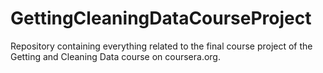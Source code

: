 # GettingCleaningDataCourseProject
Repository containing everything related to the final course project of the Getting and Cleaning Data course on coursera.org.
